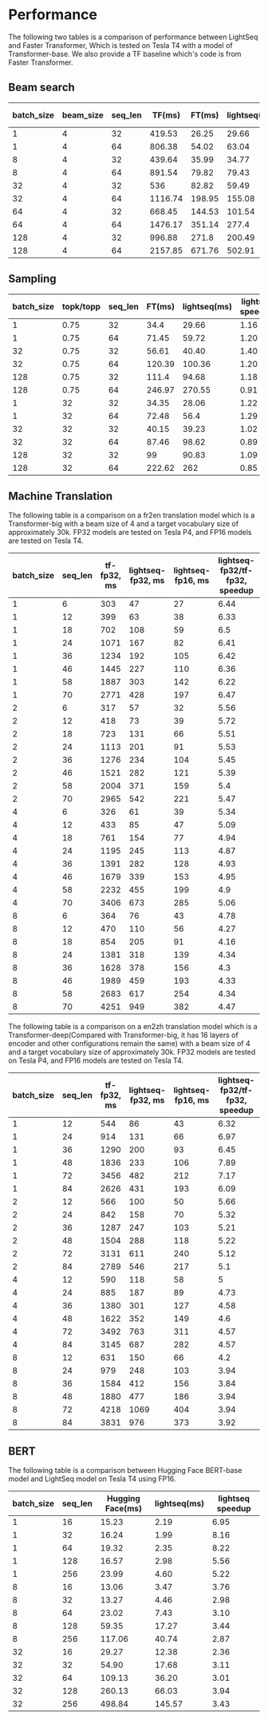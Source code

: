 # Performance

The following two tables is a comparison of performance between LightSeq and Faster Transformer, Which is tested on Tesla T4 with a model of Transformer-base. We also provide a TF baseline which's code is from Faster Transformer.

## Beam search

| batch_size | beam_size | seq_len | TF(ms)  | FT(ms) | lightseq(ms) | PyTorch(ms) | FT speedup | lightseq speedup | PyTorch speedup |
|------------|-----------|---------|---------|--------|--------------|-------------|------------|------------------|-----------------|
| 1          | 4         | 32      | 419.53  | 26.25  | 29.66        | 385.23      | 15.98      | 14.14            | 1.09            |
| 1          | 4         | 64      | 806.38  | 54.02  | 63.04        | 760.77      | 14.93      | 12.79            | 1.06            |
| 8          | 4         | 32      | 439.64  | 35.99  | 34.77        | 416.06      | 12.22      | 12.64            | 1.06            |
| 8          | 4         | 64      | 891.54  | 79.82  | 79.43        | 835.79      | 11.17      | 11.22            | 1.07            |
| 32         | 4         | 32      | 536     | 82.82  | 59.49        | 429.78      | 6.47       | 9.01             | 1.25            |
| 32         | 4         | 64      | 1116.74 | 198.95 | 155.08       | 929.97      | 5.61       | 7.20             | 1.20            |
| 64         | 4         | 32      | 668.45  | 144.53 | 101.54       | 520.66      | 4.62       | 6.58             | 1.28            |
| 64         | 4         | 64      | 1476.17 | 351.14 | 277.4        | 1237.79     | 4.20       | 5.32             | 1.19            |
| 128        | 4         | 32      | 996.88  | 271.8  | 200.49       | 721.66      | 3.67       | 4.97             | 1.38            |
| 128        | 4         | 64      | 2157.85 | 671.76 | 502.91       | 2158.81     | 3.21       | 4.29             | 1.00            |

## Sampling

| batch_size | topk/topp | seq_len | FT(ms) | lightseq(ms) | lightseq speedup |
|------------|-----------|---------|--------|--------------|------------------|
| 1          | 0.75      | 32      | 34.4   | 29.66        | 1.16             |
| 1          | 0.75      | 64      | 71.45  | 59.72        | 1.20             |
| 32         | 0.75      | 32      | 56.61  | 40.40        | 1.40             |
| 32         | 0.75      | 64      | 120.39 | 100.36       | 1.20             |
| 128        | 0.75      | 32      | 111.4  | 94.68        | 1.18             |
| 128        | 0.75      | 64      | 246.97 | 270.55       | 0.91             |
| 1          | 32        | 32      | 34.35  | 28.06        | 1.22             |
| 1          | 32        | 64      | 72.48  | 56.4         | 1.29             |
| 32         | 32        | 32      | 40.15  | 39.23        | 1.02             |
| 32         | 32        | 64      | 87.46  | 98.62        | 0.89             |
| 128        | 32        | 32      | 99     | 90.83        | 1.09             |
| 128        | 32        | 64      | 222.62 | 262          | 0.85             |

## Machine Translation
The following table is a comparison on a fr2en translation model which is a Transformer-big with a
beam size of 4 and a target vocabulary size of approximately 30k. FP32 models are tested on Tesla P4,
and FP16 models are tested on Tesla T4.

| batch_size | seq_len | tf-fp32, ms | lightseq-fp32, ms | lightseq-fp16, ms | lightseq-fp32/tf-fp32, speedup | lightseq-fp16/lightseq-fp32, speedup | lightseq-fp16/tf-fp32, speedup |
|------------|---------|-------------|-------------------|-------------------|--------------------------------|--------------------------------------|--------------------------------|
| 1          | 6       | 303         | 47                | 27                | 6.44                           | 1.74                                 | 11.22                          |
| 1          | 12      | 399         | 63                | 38                | 6.33                           | 1.66                                 | 10.5                           |
| 1          | 18      | 702         | 108               | 59                | 6.5                            | 1.83                                 | 11.9                           |
| 1          | 24      | 1071        | 167               | 82                | 6.41                           | 2.04                                 | 13.06                          |
| 1          | 36      | 1234        | 192               | 105               | 6.42                           | 1.83                                 | 11.75                          |
| 1          | 46      | 1445        | 227               | 110               | 6.36                           | 2.06                                 | 13.14                          |
| 1          | 58      | 1887        | 303               | 142               | 6.22                           | 2.13                                 | 13.29                          |
| 1          | 70      | 2771        | 428               | 197               | 6.47                           | 2.17                                 | 14.07                          |
| 2          | 6       | 317         | 57                | 32                | 5.56                           | 1.78                                 | 9.91                           |
| 2          | 12      | 418         | 73                | 39                | 5.72                           | 1.87                                 | 10.72                          |
| 2          | 18      | 723         | 131               | 66                | 5.51                           | 1.98                                 | 10.95                          |
| 2          | 24      | 1113        | 201               | 91                | 5.53                           | 2.21                                 | 12.23                          |
| 2          | 36      | 1276        | 234               | 104               | 5.45                           | 2.25                                 | 12.27                          |
| 2          | 46      | 1521        | 282               | 121               | 5.39                           | 2.33                                 | 12.57                          |
| 2          | 58      | 2004        | 371               | 159               | 5.4                            | 2.33                                 | 12.6                           |
| 2          | 70      | 2965        | 542               | 221               | 5.47                           | 2.45                                 | 13.42                          |
| 4          | 6       | 326         | 61                | 39                | 5.34                           | 1.56                                 | 8.36                           |
| 4          | 12      | 433         | 85                | 47                | 5.09                           | 1.81                                 | 9.21                           |
| 4          | 18      | 761         | 154               | 77                | 4.94                           | 2                                    | 9.88                           |
| 4          | 24      | 1195        | 245               | 113               | 4.87                           | 2.17                                 | 10.58                          |
| 4          | 36      | 1391        | 282               | 128               | 4.93                           | 2.2                                  | 10.87                          |
| 4          | 46      | 1679        | 339               | 153               | 4.95                           | 2.22                                 | 10.97                          |
| 4          | 58      | 2232        | 455               | 199               | 4.9                            | 2.29                                 | 11.22                          |
| 4          | 70      | 3406        | 673               | 285               | 5.06                           | 2.36                                 | 11.95                          |
| 8          | 6       | 364         | 76                | 43                | 4.78                           | 1.77                                 | 8.47                           |
| 8          | 12      | 470         | 110               | 56                | 4.27                           | 1.96                                 | 8.39                           |
| 8          | 18      | 854         | 205               | 91                | 4.16                           | 2.25                                 | 9.38                           |
| 8          | 24      | 1381        | 318               | 139               | 4.34                           | 2.29                                 | 9.94                           |
| 8          | 36      | 1628        | 378               | 156               | 4.3                            | 2.42                                 | 10.44                          |
| 8          | 46      | 1989        | 459               | 193               | 4.33                           | 2.38                                 | 10.31                          |
| 8          | 58      | 2683        | 617               | 254               | 4.34                           | 2.43                                 | 10.56                          |
| 8          | 70      | 4251        | 949               | 382               | 4.47                           | 2.48                                 | 11.13                          |

The following table is a comparison on a en2zh translation model which is a
Transformer-deep(Compared with Transformer-big, it has 16 layers of encoder and other configurations
remain the same) with a
beam size of 4 and a target vocabulary size of approximately 30k. FP32 models are tested on Tesla P4,
and FP16 models are tested on Tesla T4.

| batch_size | seq_len | tf-fp32, ms | lightseq-fp32, ms | lightseq-fp16, ms | lightseq-fp32/tf-fp32, speedup | lightseq-fp16/lightseq-fp32, speedup | lightseq-fp16/tf-fp32, speedup |
|------------|---------|-------------|-------------------|-------------------|--------------------------------|--------------------------------------|--------------------------------|
| 1          | 12      | 544         | 86                | 43                | 6.32                           | 2                                    | 12.65                          |
| 1          | 24      | 914         | 131               | 66                | 6.97                           | 1.98                                 | 13.85                          |
| 1          | 36      | 1290        | 200               | 93                | 6.45                           | 2.15                                 | 13.87                          |
| 1          | 48      | 1836        | 233               | 106               | 7.89                           | 2.2                                  | 17.32                          |
| 1          | 72      | 3456        | 482               | 212               | 7.17                           | 2.27                                 | 16.3                           |
| 1          | 84      | 2626        | 431               | 193               | 6.09                           | 2.23                                 | 13.61                          |
| 2          | 12      | 566         | 100               | 50                | 5.66                           | 2                                    | 11.32                          |
| 2          | 24      | 842         | 158               | 70                | 5.32                           | 2.26                                 | 12.03                          |
| 2          | 36      | 1287        | 247               | 103               | 5.21                           | 2.4                                  | 12.5                           |
| 2          | 48      | 1504        | 288               | 118               | 5.22                           | 2.44                                 | 12.75                          |
| 2          | 72      | 3131        | 611               | 240               | 5.12                           | 2.55                                 | 13.05                          |
| 2          | 84      | 2789        | 546               | 217               | 5.1                            | 2.52                                 | 12.85                          |
| 4          | 12      | 590         | 118               | 58                | 5                              | 2.03                                 | 10.17                          |
| 4          | 24      | 885         | 187               | 89                | 4.73                           | 2.1                                  | 9.94                           |
| 4          | 36      | 1380        | 301               | 127               | 4.58                           | 2.37                                 | 10.87                          |
| 4          | 48      | 1622        | 352               | 149               | 4.6                            | 2.36                                 | 10.89                          |
| 4          | 72      | 3492        | 763               | 311               | 4.57                           | 2.45                                 | 11.23                          |
| 4          | 84      | 3145        | 687               | 282               | 4.57                           | 2.44                                 | 11.15                          |
| 8          | 12      | 631         | 150               | 66                | 4.2                            | 2.27                                 | 9.56                           |
| 8          | 24      | 979         | 248               | 103               | 3.94                           | 2.41                                 | 9.5                            |
| 8          | 36      | 1584        | 412               | 156               | 3.84                           | 2.64                                 | 10.15                          |
| 8          | 48      | 1880        | 477               | 186               | 3.94                           | 2.56                                 | 10.11                          |
| 8          | 72      | 4218        | 1069              | 404               | 3.94                           | 2.65                                 | 10.44                          |
| 8          | 84      | 3831        | 976               | 373               | 3.92                           | 2.62                                 | 10.27                          |

## BERT
The following table is a comparison between Hugging Face BERT-base model and LightSeq model on Tesla T4 using FP16.

| batch_size | seq_len | Hugging Face(ms) | lightseq(ms) | lightseq speedup |
| ---------- | ------- | ---------------- | ------------ | ---------------- |
| 1          | 16      | 15.23            | 2.19         | 6.95             |
| 1          | 32      | 16.24            | 1.99         | 8.16             |
| 1          | 64      | 19.32            | 2.35         | 8.22             |
| 1          | 128     | 16.57            | 2.98         | 5.56             |
| 1          | 256     | 23.99            | 4.60         | 5.22             |
| 8          | 16      | 13.06            | 3.47         | 3.76             |
| 8          | 32      | 13.27            | 4.46         | 2.98             |
| 8          | 64      | 23.02            | 7.43         | 3.10             |
| 8          | 128     | 59.35            | 17.27        | 3.44             |
| 8          | 256     | 117.06           | 40.74        | 2.87             |
| 32         | 16      | 29.27            | 12.38        | 2.36             |
| 32         | 32      | 54.90            | 17.68        | 3.11             |
| 32         | 64      | 109.13           | 36.20        | 3.01             |
| 32         | 128     | 260.13           | 66.03        | 3.94             |
| 32         | 256     | 498.84           | 145.57       | 3.43             |
